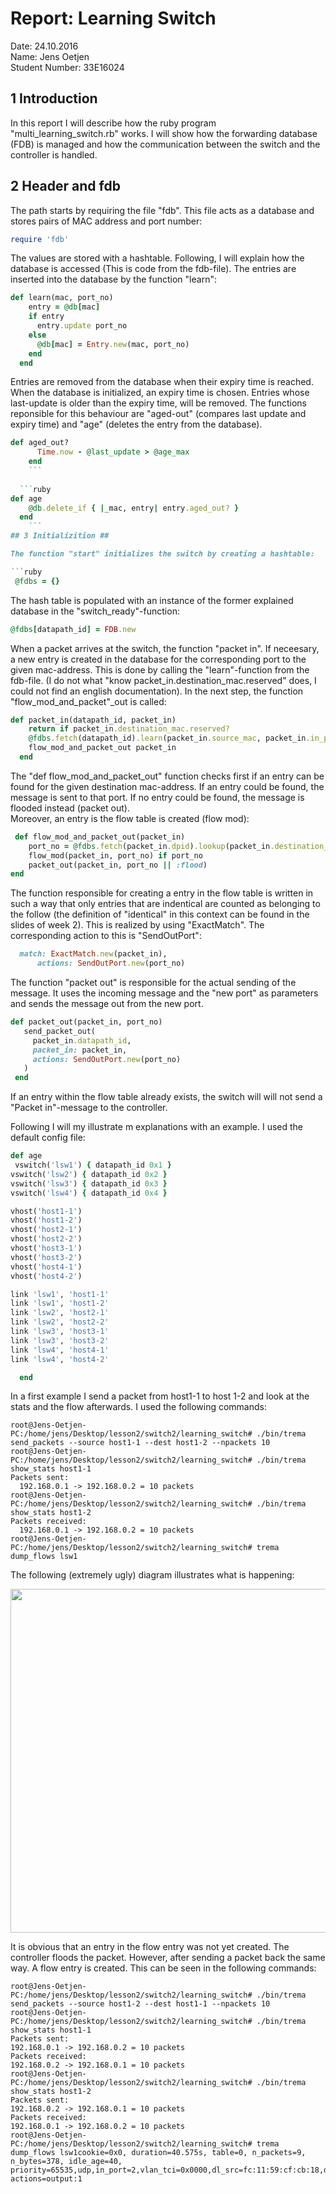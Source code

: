 # Report: Learning Switch #

Date: 24.10.2016 <br />
Name: Jens Oetjen <br />
Student Number: 33E16024 <br />

## 1 Introduction ##

In this report I will describe how the ruby program "multi_learning_switch.rb" works. I will show how the forwarding database (FDB) is 
managed and how the communication between the switch and the controller is handled.

## 2 Header and fdb ##

The path starts by requiring the file "fdb". This file acts as a database and stores pairs of MAC address and port number:

```ruby
require 'fdb'
```

The values are stored with a hashtable. Following, I will explain how the database is accessed (This is code from the fdb-file). 
The entries are inserted into the database by the function "learn":

```ruby
def learn(mac, port_no)
    entry = @db[mac]
    if entry
      entry.update port_no
    else
      @db[mac] = Entry.new(mac, port_no)
    end
  end
```
Entries are removed from the database when their expiry time is reached. When the database is initialized, an expiry time is chosen. 
Entries whose last-update is older than the expiry time, will be removed. The functions reponsible for this behaviour are "aged-out" 
(compares last update and expiry time) and "age" (deletes the entry from the database). 

```ruby
def aged_out?
      Time.now - @last_update > @age_max
    end
    ```
  
  ```ruby
def age
    @db.delete_if { |_mac, entry| entry.aged_out? }
  end
    ```
## 3 Initializition ##

The function "start" initializes the switch by creating a hashtable:

```ruby
 @fdbs = {}
```

The hash table is populated with an instance of the former explained database in the "switch_ready"-function:


```ruby
@fdbs[datapath_id] = FDB.new
```
When a packet arrives at the switch, the function "packet in". If neceesary, a new entry is created in the database
for the corresponding port to the given mac-address. This is done by calling the "learn"-function from the fdb-file.
(I do not what  "know packet_in.destination_mac.reserved" does, I could not find an english documentation). In the next step, the function
"flow_mod_and_packet"_out is called:

```ruby
def packet_in(datapath_id, packet_in)
    return if packet_in.destination_mac.reserved?
    @fdbs.fetch(datapath_id).learn(packet_in.source_mac, packet_in.in_port)
    flow_mod_and_packet_out packet_in
  end
 ```

The "def flow_mod_and_packet_out" function checks first if an entry can be found for the given destination mac-address.
If an entry could be found, the message is sent to that port. If no entry could be found, the message is flooded instead (packet out).	
Moreover, an entry is the flow table is created (flow mod):

```ruby
 def flow_mod_and_packet_out(packet_in)
    port_no = @fdbs.fetch(packet_in.dpid).lookup(packet_in.destination_mac)
    flow_mod(packet_in, port_no) if port_no
    packet_out(packet_in, port_no || :flood)
end
 ```
	
The function responsible for creating a entry in the flow table is written in such a way that only entries that are indentical
are counted as belonging to the follow (the definition of "identical" in this context can be found in the slides of week 2). This
is realized by using "ExactMatch". The corresponding action to this is "SendOutPort": 
	
	  
```ruby
  match: ExactMatch.new(packet_in),
      actions: SendOutPort.new(port_no)
 ```
The function "packet out" is responsible for the actual sending of the message. It uses the incoming message and the "new port" as 
parameters and sends the message out from the new port. 
	
  
 ```ruby
def packet_out(packet_in, port_no)
    send_packet_out(
      packet_in.datapath_id,
      packet_in: packet_in,
      actions: SendOutPort.new(port_no)
    )
  end
 ```
	
If an entry within the flow table already exists, the switch will will not send a "Packet in"-message to the controller.
	
	
Following I will my illustrate m explanations with an example. I used the default config file:
	
```ruby
def age
 vswitch('lsw1') { datapath_id 0x1 }
vswitch('lsw2') { datapath_id 0x2 }
vswitch('lsw3') { datapath_id 0x3 }
vswitch('lsw4') { datapath_id 0x4 }

vhost('host1-1')
vhost('host1-2')
vhost('host2-1')
vhost('host2-2')
vhost('host3-1')
vhost('host3-2')
vhost('host4-1')
vhost('host4-2')

link 'lsw1', 'host1-1'
link 'lsw1', 'host1-2'
link 'lsw2', 'host2-1'
link 'lsw2', 'host2-2'
link 'lsw3', 'host3-1'
link 'lsw3', 'host3-2'
link 'lsw4', 'host4-1'
link 'lsw4', 'host4-2'

  end
 ```
	
In a first example I send a packet from host1-1 to host 1-2 and look at the stats and the flow afterwards. I used the following commands:

```	
root@Jens-Oetjen-PC:/home/jens/Desktop/lesson2/switch2/learning_switch# ./bin/trema send_packets --source host1-1 --dest host1-2 --npackets 10
root@Jens-Oetjen-PC:/home/jens/Desktop/lesson2/switch2/learning_switch# ./bin/trema show_stats host1-1
Packets sent:
  192.168.0.1 -> 192.168.0.2 = 10 packets
root@Jens-Oetjen-PC:/home/jens/Desktop/lesson2/switch2/learning_switch# ./bin/trema show_stats host1-2
Packets received:
  192.168.0.1 -> 192.168.0.2 = 10 packets
root@Jens-Oetjen-PC:/home/jens/Desktop/lesson2/switch2/learning_switch# trema dump_flows lsw1
 ```
 
 The following (extremely ugly) diagram illustrates what is happening:
 
<p align="center">
  <img src="graphicfirst.jpg" width="550"/>
  </p>

 
 It is obvious that an entry in the flow entry was not yet created. The controller floods the packet.
 However, after sending a packet back the same way. A flow entry is created. This can be seen in the following commands:
 
  ```
  root@Jens-Oetjen-PC:/home/jens/Desktop/lesson2/switch2/learning_switch# ./bin/trema send_packets --source host1-2 --dest host1-1 --npackets 10
root@Jens-Oetjen-PC:/home/jens/Desktop/lesson2/switch2/learning_switch# ./bin/trema show_stats host1-1
Packets sent:
  192.168.0.1 -> 192.168.0.2 = 10 packets
Packets received:
  192.168.0.2 -> 192.168.0.1 = 10 packets
root@Jens-Oetjen-PC:/home/jens/Desktop/lesson2/switch2/learning_switch# ./bin/trema show_stats host1-2
Packets sent:
  192.168.0.2 -> 192.168.0.1 = 10 packets
Packets received:
  192.168.0.1 -> 192.168.0.2 = 10 packets
root@Jens-Oetjen-PC:/home/jens/Desktop/lesson2/switch2/learning_switch# trema dump_flows lsw1cookie=0x0, duration=40.575s, table=0, n_packets=9, n_bytes=378, idle_age=40, priority=65535,udp,in_port=2,vlan_tci=0x0000,dl_src=fc:11:59:cf:cb:18,dl_dst=de:1d:ae:6d:d6:dd,nw_src=192.168.0.2,nw_dst=192.168.0.1,nw_tos=0,tp_src=0,tp_dst=0 actions=output:1
   ```
 

	